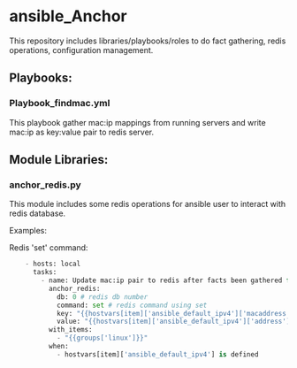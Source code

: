 # ansible_Anchor

This repository includes libraries/playbooks/roles to do fact gathering, redis operations, configuration management.

## Playbooks:
### Playbook_findmac.yml
This playbook gather mac:ip mappings from running servers and write mac:ip as key:value pair to redis server.

## Module Libraries:
### anchor_redis.py
This module includes some redis operations for ansible user to interact with redis database.

Examples:

Redis 'set' command:
```python
    - hosts: local
      tasks:
        - name: Update mac:ip pair to redis after facts been gathered for linux group of hosts.
          anchor_redis:
            db: 0 # redis db number
            command: set # redis command using set
            key: "{{hostvars[item]['ansible_default_ipv4']['macaddress']}}" # key param for set cmd
            value: "{{hostvars[item]['ansible_default_ipv4']['address']}}" # value param for set cmd
          with_items:
            - "{{groups['linux']}}"
          when:
            - hostvars[item]['ansible_default_ipv4'] is defined
```
       
        
